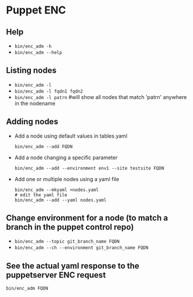 # Puppet ENC

## Help
- `bin/enc_adm -h`
- `bin/enc_adm --help`

## Listing nodes
- `bin/enc_adm -l`
- `bin/enc_adm -l fqdn1 fqdn2`
- `bin/enc_adm -l patrn` #will show all nodes that match 'patrn' anywhere in
  the nodename

## Adding nodes
- Add a node using default values in tables.yaml
  ```shell
  bin/enc_adm --add FQDN
  ```
- Add a node changing a specific parameter
  ```shell
  bin/enc_adm --add --environment env1 --site testsite FQDN
  ```
- Add one or multiple nodes using a yaml file
  ```shell
  bin/enc_adm --mkyaml >nodes.yaml
  # edit the yaml file
  bin/enc_adm --add --yaml nodes.yaml
  ```

## Change environment for a node (to match a branch in the puppet control repo)
- `bin/enc_adm --topic git_branch_name FQDN`
- `bin/enc_adm --ch --environment git_branch_name FQDN`

## See the actual yaml response to the puppetserver ENC request
```shell
bin/enc_adm FQDN
```
